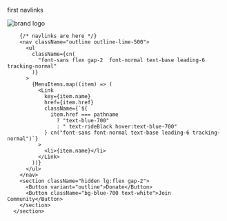 first navlinks
<section className="flex justify-between p-4">
        <Image src="/brandlogo.png" width={120} height={40} alt="brand logo" />

        {/* navlinks are here */}
        <nav className="outline outline-lime-500">
          <ul
            className={cn(
              "font-sans flex gap-2  font-normal text-base leading-6 tracking-normal"
            )}
          >
            {MenuItems.map((item) => (
              <Link
                key={item.name}
                href={item.href}
                className={`${
                  item.href === pathname
                    ? "text-blue-700"
                    : " text-rideBlack hover:text-blue-700"
                } cn("font-sans font-normal text-base leading-6 tracking-normal")`}
              >
                <li>{item.name}</li>
              </Link>
            ))}
          </ul>
        </nav>
        <section className="hidden lg:flex gap-2">
          <Button variant="outline">Donate</Button>
          <Button className="bg-blue-700 text-white">Join Community</Button>
        </section>
      </section>